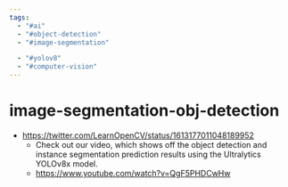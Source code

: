```yaml
---
tags:
  - "#ai"
  - "#object-detection"
  - "#image-segmentation"

  - "#yolov8"
  - "#computer-vision"
---
```

# image-segmentation-obj-detection

- https://twitter.com/LearnOpenCV/status/1613177011048189952
	- Check out our video, which shows off the object detection and instance segmentation prediction results using the Ultralytics YOLOv8x model.
	- https://www.youtube.com/watch?v=QgF5PHDCwHw
